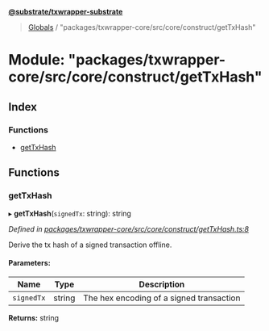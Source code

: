 **[@substrate/txwrapper-substrate](../README.md)**

> [Globals](../globals.md) / "packages/txwrapper-core/src/core/construct/getTxHash"

# Module: "packages/txwrapper-core/src/core/construct/getTxHash"

## Index

### Functions

* [getTxHash](_packages_txwrapper_core_src_core_construct_gettxhash_.md#gettxhash)

## Functions

### getTxHash

▸ **getTxHash**(`signedTx`: string): string

*Defined in [packages/txwrapper-core/src/core/construct/getTxHash.ts:8](https://github.com/paritytech/txwrapper-core/blob/1c09a0e/packages/txwrapper-core/src/core/construct/getTxHash.ts#L8)*

Derive the tx hash of a signed transaction offline.

#### Parameters:

Name | Type | Description |
------ | ------ | ------ |
`signedTx` | string | The hex encoding of a signed transaction  |

**Returns:** string
